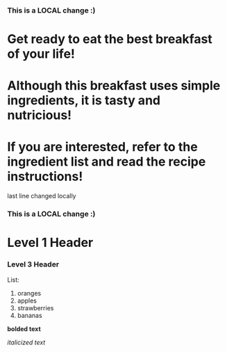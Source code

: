 ### This is a LOCAL change :)
# Get ready to eat the best breakfast of your life!
# Although this breakfast uses simple ingredients, it is tasty and nutricious!
# If you are interested, refer to the ingredient list and read the recipe instructions!
last line changed locally
### This is a LOCAL change :)

# Level 1 Header
### Level 3 Header

List:
1. oranges
2. apples
3. strawberries
4. bananas

**bolded text**

*italicized text*
